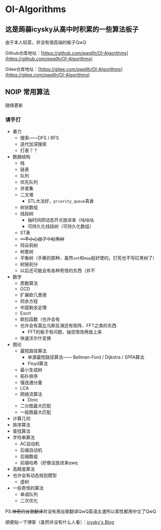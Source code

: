 # OI-Algorithms

## 这是蒟蒻icysky从高中时积累的一些算法板子

由于本人较菜，并没有很高端的板子QwQ

Github仓库地址：[https://github.com/qwqllh/OI-Algorithms](https://github.com/qwqllh/OI-Algorithms)

Gitee仓库地址：[https://gitee.com/qwqllh/OI-Algorithms](https://gitee.com/qwqllh/OI-Algorithms)

## NOIP 常用算法
随缘更新
### 请手打
* 暴力
   * 搜索——DFS / BFS
   * 迭代加深搜索
   * 打表？？
* 数据结构
   * 栈
   * 链表
   * 队列
   * 优先队列
   * 并查集
   * 二叉堆
      * STL大法好，``priority_queue``真香
   * 树状数组
   * 线段树
     * 抽时间把动态开点放进来（咕咕咕
     * 可持久化线段树（可持久化数组）
   * ST表
   * ~~一不小心加了个红黑树~~
   * 珂朵莉树
   * 树套树
   * 平衡树（手撕的那种，虽然``set``和``map``挺好使的。打死也不写红黑树了）
   * 树链剖分
   * 以后还可能会有各种奇怪的东西（并不
* 数学
   * 质数算法
   * GCD
   * 扩展欧几里德
   * 同余方程
   * 中国剩余定理
   * Excrt
   * 欧拉函数（也许会有
   * 也许会有莫比乌斯反演还有矩阵、FFT之类的东西
      * FFT的板子有问题，抽空改改再放上来
   * 快速沃尔什变换
* 图论
   * 最短路径算法
      * 单源最短路径算法—— Bellman-Ford / Dijkstra / SPFA算法
      * Floyd算法
   * 最小生成树
   * 拓扑排序
   * 强连通分量
   * LCA
   * 网络流算法
      * Dinic
   * 二分图最大匹配
   * 一般图最大匹配
* 计算几何
* 排序算法
* 查找算法
* 字符串算法
   * AC自动机
   * 后缀自动机
   * 后缀数组
   * 前缀哈希（好像没放进来qwq
* 高精度算法
* 也许会有动态规划模型
   * 虚树
* 一些奇怪的算法
   * 单调队列
   * 二次优化

PS:~~神奇的谷歌翻译~~并没有用谷歌翻译QwQ英语太渣所以索性都用中文了QwQ

顺便贴一下博客（虽然并没有什么人看）：[icysky's Blog](https://blog.icysky.cn)
